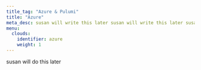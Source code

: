 ```yaml
---
title_tag: "Azure & Pulumi"
title: "Azure"
meta_desc: susan will write this later susan will write this later susan will write this later
menu:
  clouds:
    identifier: azure
    weight: 1
---
```


susan will do this later
